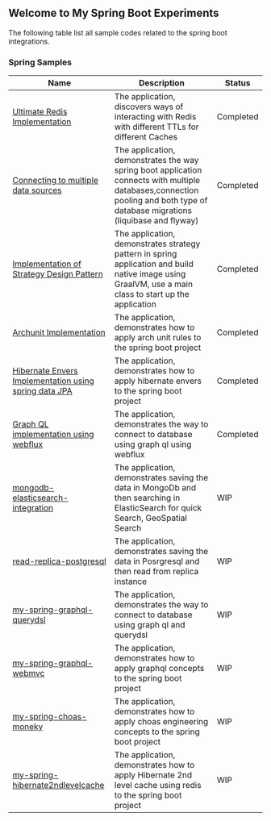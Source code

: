 ## Welcome to My Spring Boot Experiments


The following table list all sample codes related to the spring boot integrations.

### Spring Samples


| Name                                                                     | Description 		                                                                                                                                                                | Status 		 |
|--------------------------------------------------------------------------|-------------------------------------------------------------------------------------------------------------------------------------------------------------------------------|-----------|
| [Ultimate Redis Implementation ](https://github.com/rajadilipkolli/my-spring-boot-experiments/tree/main/boot-ultimate-redis#ultimate-redis-boot)                             | The application, discovers ways of interacting with Redis with different TTLs for different Caches                                                                            | Completed |
| [Connecting to multiple data sources](./multipledatasources)                             | The application, demonstrates the way spring boot application connects with multiple databases,connection pooling and both type of database migrations (liquibase and flyway) | Completed |
| [Implementation of Strategy Design Pattern](./strategy-plugin)                                     | The application, demonstrates strategy pattern in spring application and build native image using GraalVM, use a main class to start up the application                       | Completed |
| [Archunit Implementation](./archunit-api)                                           | The application, demonstrates how to apply arch unit rules to the spring boot project                                                                                         | Completed |
| [Hibernate Envers Implementation using spring data JPA](./my-spring-data-envers)                         | The application, demonstrates how to apply hibernate envers to the spring boot project                                                                                        | Completed |
| [Graph QL implementation using webflux](./my-spring-graphql-webflux)                 | The application, demonstrates the way to connect to database using graph ql using webflux                                                                                     | Completed |
| [mongodb-elasticsearch-integration](./mongodb-elasticsearch-integration) | The application, demonstrates saving the data in MongoDb and then searching in ElasticSearch for quick Search, GeoSpatial Search                                              | WIP       |
| [read-replica-postgresql](./read-replica-postgresql)                     | The application, demonstrates saving the data in Posrgresql and then read from replica instance                                                                               | WIP       |
| [my-spring-graphql-querydsl](./my-spring-graphql-querydsl)               | The application, demonstrates the way to connect to database using graph ql and querydsl                                                                                      | WIP       |
| [my-spring-graphql-webmvc](./my-spring-graphql-webmvc)                   | The application, demonstrates how to apply graphql concepts to the spring boot project                                                                                        | WIP       |
| [my-spring-choas-moneky](./my-spring-choas-monkey)                       | The application, demonstrates how to apply choas engineering concepts to the spring boot project                                                                              | WIP       |
| [my-spring-hibernate2ndlevelcache](./my-spring-hibernate2ndlevelcache)   | The application, demonstrates how to apply Hibernate 2nd level cache using redis to the spring boot project                                                                       | WIP       |
